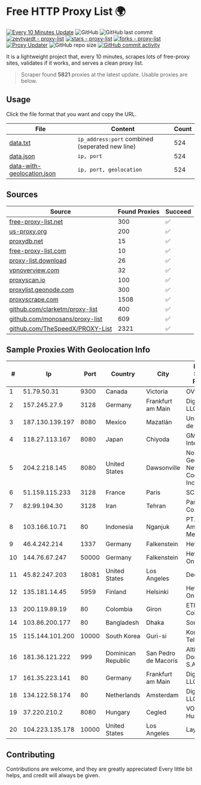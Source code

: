 
# Free HTTP Proxy List 🌍

[![Every 10 Minutes Update](https://github.com/mertguvencli/http-proxy-list/actions/workflows/main.yml/badge.svg?branch=main)](https://github.com/mertguvencli/http-proxy-list/actions/workflows/main.yml)
![GitHub](https://img.shields.io/github/license/mertguvencli/http-proxy-list)
![GitHub last commit](https://img.shields.io/github/last-commit/mertguvencli/http-proxy-list)
[![zevtyardt - proxy-list](https://img.shields.io/static/v1?label=zevtyardt&message=proxy-list&color=blue&logo=github)](https://github.com/zevtyardt/proxy-list "Go to GitHub repo")
[![stars - proxy-list](https://img.shields.io/github/stars/zevtyardt/proxy-list?style=social)](https://github.com/zevtyardt/proxy-list)
[![forks - proxy-list](https://img.shields.io/github/forks/zevtyardt/proxy-list?style=social)](https://github.com/zevtyardt/proxy-list)
[![Proxy Updater](https://github.com/zevtyardt/proxy-list/workflows/Proxy%20Updater/badge.svg)](https://github.com/zevtyardt/proxy-list/actions?query=workflow:"Proxy+Updater")
![GitHub repo size](https://img.shields.io/github/repo-size/zevtyardt/proxy-list)
[![GitHub commit activity](https://img.shields.io/github/commit-activity/m/zevtyardt/proxy-list?logo=commits)](https://github.com/zevtyardt/proxy-list/commits/main)

It is a lightweight project that, every 10 minutes, scrapes lots of free-proxy sites, validates if it works, and serves a clean proxy list.

> Scraper found **5821** proxies at the latest update. Usable proxies are below.

## Usage

Click the file format that you want and copy the URL.

|File|Content|Count|
|----|-------|-----|
|[data.txt](https://raw.githubusercontent.com/mertguvencli/http-proxy-list/main/proxy-list/data.txt)|`ip_address:port` combined (seperated new line)|524|
|[data.json](https://raw.githubusercontent.com/mertguvencli/http-proxy-list/main/proxy-list/data.json)|`ip, port`|524|
|[data-with-geolocation.json](https://raw.githubusercontent.com/mertguvencli/http-proxy-list/main/proxy-list/data-with-geolocation.json)|`ip, port, geolocation`|524|

## Sources

|Source|Found Proxies|Succeed|
|------|-------------|-------|
|[free-proxy-list.net](https://free-proxy-list.net)|300|✅|
|[us-proxy.org](https://www.us-proxy.org)|200|✅|
|[proxydb.net](http://proxydb.net)|15|✅|
|[free-proxy-list.com](https://free-proxy-list.com/?page=&port=&type%5B%5D=http&type%5B%5D=https&up_time=0&search=Search)|10|✅|
|[proxy-list.download](https://www.proxy-list.download/HTTP)|26|✅|
|[vpnoverview.com](https://vpnoverview.com/privacy/anonymous-browsing/free-proxy-servers)|32|✅|
|[proxyscan.io](https://www.proxyscan.io)|100|✅|
|[proxylist.geonode.com](https://proxylist.geonode.com/api/proxy-list?limit=300&page=1&sort_by=lastChecked&sort_type=desc&protocols=http,https)|300|✅|
|[proxyscrape.com](https://api.proxyscrape.com/v2/?request=displayproxies&protocol=http&timeout=10000&country=all&ssl=all&anonymity=all)|1508|✅|
|[github.com/clarketm/proxy-list](https://raw.githubusercontent.com/clarketm/proxy-list/master/proxy-list-raw.txt)|400|✅|
|[github.com/monosans/proxy-list](https://raw.githubusercontent.com/monosans/proxy-list/main/proxies/http.txt)|609|✅|
|[github.com/TheSpeedX/PROXY-List](https://raw.githubusercontent.com/TheSpeedX/PROXY-List/master/http.txt)|2321|✅|


## Sample Proxies With Geolocation Info

|#|Ip|Port|Country|City|Internet Service Provider|
|-|--|----|-------|----|-------------------------|
|1|51.79.50.31|9300|Canada|Victoria|OVH SAS|
|2|157.245.27.9|3128|Germany|Frankfurt am Main|DigitalOcean, LLC|
|3|187.130.139.197|8080|Mexico|Mazatlán|Uninet S.A. de C.V.|
|4|118.27.113.167|8080|Japan|Chiyoda|GMO Internet, Inc.|
|5|204.2.218.145|8080|United States|Dawsonville|North Georgia Network Cooperative, Inc.|
|6|51.159.115.233|3128|France|Paris|SCALEWAY|
|7|82.99.194.30|3128|Iran|Tehran|ParsOnline Co.|
|8|103.166.10.71|80|Indonesia|Nganjuk|PT. Yasmin Amanah Media|
|9|46.4.242.214|1337|Germany|Falkenstein|Hetzner|
|10|144.76.67.247|50000|Germany|Falkenstein|Hetzner Online GmbH|
|11|45.82.247.203|18081|United States|Los Angeles|DediPath|
|12|135.181.14.45|5959|Finland|Helsinki|Hetzner Online GmbH|
|13|200.119.89.19|80|Colombia|Giron|ETB - Colombia|
|14|103.86.200.177|80|Bangladesh|Dhaka|Sorob IT LTD|
|15|115.144.101.200|10000|South Korea|Guri-si|Korea Telecom|
|16|181.36.121.222|999|Dominican Republic|San Pedro de Macorís|Altice Dominicana S.A.|
|17|161.35.223.141|80|Germany|Frankfurt am Main|DigitalOcean, LLC|
|18|134.122.58.174|80|Netherlands|Amsterdam|DigitalOcean, LLC|
|19|37.220.210.2|8080|Hungary|Cegled|VODAFONE Hungary Ltd.|
|20|104.223.135.178|10000|United States|Los Angeles|LayerHost|



## Contributing

Contributions are welcome, and they are greatly appreciated! Every
little bit helps, and credit will always be given.

